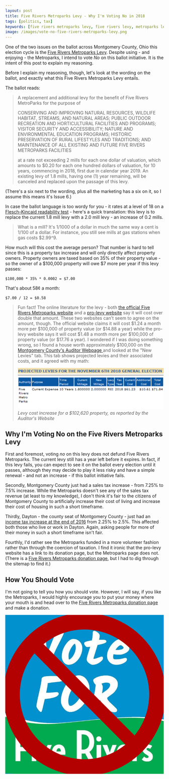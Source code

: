 ```yaml
---
layout: post
title: Five Rivers Metroparks Levy - Why I'm Voting No in 2018
tags: [politics, tax]
keywords: [five rivers metroparks levy, five rivers levy, metroparks levy, montgomery county levy, issue 6, issue 6 ohio, ohio issue 6]
image: /images/vote-no-five-rivers-metroparks-levy.png
---
```


One of the two issues on the ballot across Montgomery County, Ohio this election cycle is the [Five Rivers Metroparks Levy](https://www.metroparks.org/five-rivers-metroparks-to-place-levy-request-on-november-ballot/). Despite using - and enjoying - the Metroparks, I intend to vote *No* on this ballot initiative. It is the intent of this post to explain my reasoning.

Before I explain my reasoning, though, let's look at the wording on the ballot, and exactly what this Five Rivers Metroparks Levy entails.

The ballot reads:

> A replacement and additional levy for the benefit of Five Rivers MetroParks for the purpose of
>
> CONSERVING AND IMPROVING NATURAL RESOURCES, WILDLIFE HABITAT, STREAMS, AND NATURAL AREAS; PUBLIC OUTDOOR RECREATION AND HORTICULTURAL FACILITIES AND PROGRAMS; VISITOR SECURITY AND ACCESSIBILITY; NATURE AND ENVIRONMENTAL EDUCATION PROGRAMS; HISTORIC PRESERVATION OF RURAL LIFESTYLES AND TRADITIONS; AND MAINTENANCE OF ALL EXISTING AND FUTURE FIVE RIVERS METROPARKS FACILITIES
>
> at a rate not exceeding 2 mills for each one dollar of valuation, which amounts to $0.20 for each one hundred dollars of valuation, for 10 years, commencing in 2018, first due in calendar year 2019. An existing levy of 1.8 mills, having one (1) year remaining, will be canceled and replaced upon the passage of this levy.

(There's a six next to the wording, plus all the marketing has a six on it, so I assume this means it's Issue 6.)

In case the ballot language is too wordy for you - it rates at a level of 18 on a [Flesch–Kincaid readability test](https://en.wikipedia.org/wiki/Flesch%E2%80%93Kincaid_readability_tests) - here's a quick translation: this levy is to replace the current 1.8 mill levy with a 2.0 mill levy - an increase of 0.2 mills.

> What is a mill? It's 1/1000 of a dollar in much the same way a cent is 1/100 of a dollar. For instance, you still see mills at gas stations when gas costs $2.99^9.

How much will this cost the average person? That number is hard to tell since this is a property tax increase and will only directly affect property owners. Property owners are taxed based on 35% of their property value - so the owner of a $100,000 property will owe $7 more per year if this levy passes:

    $100,000 * 35% * 0.0002 = $7.00

That's about 58&cent; a month:

    $7.00 / 12 = $0.58

> Fun fact! The online literature for the levy - both [the official Five Rivers Metroparks website](https://www.metroparks.org/five-rivers-metroparks-to-place-levy-request-on-november-ballot/) and a [pro-levy website](
https://www.voteforfiveriversmetroparks.com/qa) say it will cost over double that amount. These two websites can't seem to agree on the amount, though. The official website claims it will cost $1.24 a month more per $100,000 of property value (or $14.88 a year) while the pro-levy website says it will cost $1.48 a month more per $100,000 of property value (or $17.76 a year). I wondered if I was doing something wrong, so I found a house worth approximately $100,000 on the [Montgomery County's Auditor Webpage ](http://www.mcrealestate.org) and looked at the "New Levies" tab. This tab shows projected levies and their associated costs, and it agreed with my math:
>
> ![Levy cost increase for a $102,620 property, as reported by the Auditor's Website](/images/levy-cost-increase-table.png)
*Levy cost increase for a $102,620 property, as reported by the Auditor's Website*

## Why I'm Voting No on the Five Rivers Metroparks Levy

First and foremost, voting *no* on this levy does not defund Five Rivers Metroparks. The current levy still has a year left before it expires. In fact, if this levy fails, you can expect to see it on the ballot every election until it passes, although they may decide to play it less risky and have a simple renewal - and not an increase - if this ballot initiative fails.

Secondly, Montgomery County just had a sales tax increase - from 7.25% to 7.5% increase. While the Metroparks doesn't see any of the sales tax revenue (at least to my knowledge), I don't think it's fair to the citizens of Montgomery County to artificially increase their cost of living and increase their cost of housing in such a short timeframe.

Thirdly, Dayton - the county seat of Montgomery County - just had an [income tax increase at the end of 2016](https://hendrixjoseph.github.io/issue_9_dayton_income_tax_increase/) from 2.25% to 2.5%. This affected both those who live or work in Dayton. Again, asking people for more of their money in such a short timeframe isn't fair.

Fourthly, I'd rather see the Metroparks funded in a more volunteer fashion rather than through the coercion of taxation. I find it ironic that the pro-levy website has a link to its donation page, but the Metroparks page does not. (There is a [Five Rivers Metroparks donation page](https://www.metroparks.org/make-a-difference/gifts/donate/online-contribution-form/), but I had to dig through the sitemap to find it.)

## How You Should Vote

I'm not going to tell you how you should vote. However, I will say, if you like the Metroparks, I would highly encourage you to put your money where your mouth is and head over to the [Five Rivers Metroparks donation page](https://www.metroparks.org/make-a-difference/gifts/donate/online-contribution-form/) and make a donation.

![Vote No - Five Rivers Metroparks Levy](/images/vote-no-five-rivers-metroparks-levy.png)
